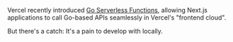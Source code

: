 Vercel recently introduced [Go Serverless Functions](https://vercel.com/docs/functions/runtimes/go), allowing Next.js applications to call Go-based APIs seamlessly in Vercel's "frontend cloud". 

But there's a catch: It's a pain to develop with locally.
